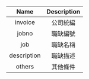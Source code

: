 | Name          | Description   | 
| :-----------: | :-----------: | 
| invoice       | 公司統編      | 
| jobno         | 職缺編號      | 
| job           | 職缺名稱      | 
| description   | 職缺描述      | 
| others        | 其他條件      | 

